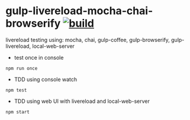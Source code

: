 gulp-livereload-mocha-chai-browserify [![build](https://api.travis-ci.org/daggerok/gulp-livereload-mocha-chai-browserify.svg?branch=master)](https://travis-ci.org/daggerok/gulp-livereload-mocha-chai-browserify)
================================

livereload testing using: mocha, chai, gulp-coffee, gulp-browserify, gulp-livereload, local-web-server

- test once in console

```shell
npm run once
```

- TDD using console watch

```shell
npm test
```

- TDD using web UI with livereload and local-web-server

```shell
npm start
```
